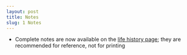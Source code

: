 ```yaml
---
layout: post
title: Notes
slug: 1 Notes
---
```


* Complete notes are now available on the [life history page](/life_history.html); they are recommended for reference, not for printing 
